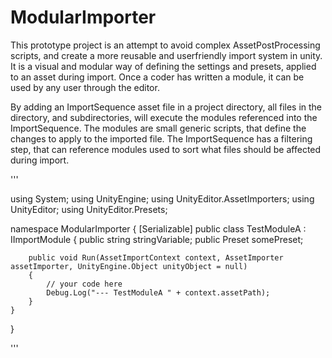 # ModularImporter

This prototype project is an attempt to avoid complex AssetPostProcessing scripts, and create a more reusable and userfriendly import system in unity. It is a visual and modular way of defining the settings and presets, applied to an asset during import. Once a coder has written a module, it can be used by any user through the editor.

By adding an ImportSequence asset file in a project directory, all files in the directory, and subdirectories, will execute the modules referenced into the ImportSequence.
The modules are small generic scripts, that define the changes to apply to the imported file.
The ImportSequence has a filtering step, that can reference modules used to sort what files should be affected during import.


'''

using System;
using UnityEngine;
using UnityEditor.AssetImporters;
using UnityEditor;
using UnityEditor.Presets;

namespace ModularImporter
{
    [Serializable]
    public class TestModuleA : IImportModule
    {
        public string stringVariable;
        public Preset somePreset;

        public void Run(AssetImportContext context, AssetImporter assetImporter, UnityEngine.Object unityObject = null)
        {
            // your code here
            Debug.Log("--- TestModuleA " + context.assetPath);
        }
    }
}

'''
